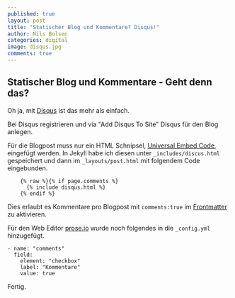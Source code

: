```yaml
---
published: true
layout: post
title: "Statischer Blog und Kommentare? Disqus!"
author: Nils Bolsen
categories: digital
image: disqus.jpg
comments: true
---
```


## Statischer Blog und Kommentare - Geht denn das?

Oh ja, mit [Disqus](https://disqus.com) ist das mehr als einfach.

Bei Disqus registrieren und via "Add Disqus To Site" Disqus für den Blog anlegen.

Für die Blogpost muss nur ein HTML Schnipsel, [Universal Embed Code](https://help.disqus.com/customer/portal/articles/472097-universal-embed-code),  eingefügt werden. In Jekyll habe ich diesen unter `_includes/discus.html` gespeichert und dann im `_layouts/post.html` mit folgendem Code eingebunden.

```
    {% raw %}{% if page.comments %}
      {% include disqus.html %}
    {% endif %}
```

Dies erlaubt es Kommentare pro Blogpost mit `comments:true` im [Frontmatter](http://de.wikipedia.org/wiki/Titelei "Deutsche Übersetzung: Titelei") zu aktivieren.

Für den Web Editor [prose.io](https://prose.io) wurde noch folgendes in die `_config.yml` hinzugefügt.

    - name: "comments"
      field:
        element: "checkbox"
        label: "Kommentare"
        value: true

Fertig.
